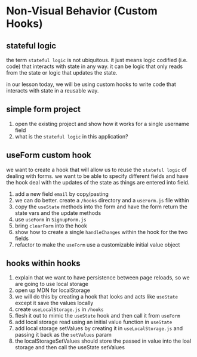 # Non-Visual Behavior (Custom Hooks)

## stateful logic

the term `stateful logic` is not ubiquitous. it just means logic
codified (i.e. code) that interacts with state in any way. it
can be logic that only reads from the state or logic that updates
the state.

in our lesson today, we will be using custom hooks to write code
that interacts with state in a reusable way.

## simple form project

1. open the existing project and show how it works for a single username field
2. what is the `stateful logic` in this application?

## useForm custom hook

we want to create a hook that will allow us to reuse the `stateful logic`
of dealing with forms. we want to be able to specify different fields
and have the hook deal with the updates of the state as things are entered
into field.

1. add a new field `email` by copy/pasting
2. we can do better. create a `/hooks` directory and a `useForm.js` file within
3. copy the `useState` methods into the form and have the form return the
   state vars and the update methods
4. use `useForm` in `SignupForm.js`
5. bring `clearForm` into the hook
6. show how to create a single `handleChanges` within the hook for the two fields
7. refactor to make the `useForm` use a customizable initial value object

## hooks within hooks

1. explain that we want to have persistence between page reloads, so we are going to use local storage
2. open up MDN for localStorage
3. we will do this by creating a hook that looks and acts like `useState` except it save the values locally
4. create `useLocalStorage.js` in `/hooks`
5. flesh it out to mimic the `useState` hook and then call it from `useForm`
6. add local storage read using an initial value function in `useState`
7. add local storage setValues by creating it in `useLocalStorage.js` and passing it back as the `setValues` param
8. the localStorageSetValues should store the passed in value into the loal storage and then call the useState setValues
